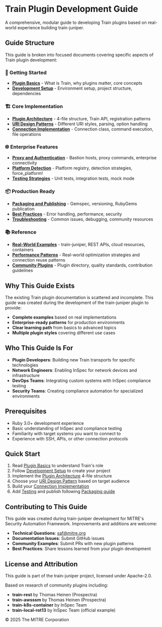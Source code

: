 # Train Plugin Development Guide

A comprehensive, modular guide to developing Train plugins based on real-world experience building train-juniper.

## Guide Structure

This guide is broken into focused documents covering specific aspects of Train plugin development:

### 🚀 Getting Started
- **[Plugin Basics](01-plugin-basics.md)** - What is Train, why plugins matter, core concepts
- **[Development Setup](02-development-setup.md)** - Environment setup, project structure, dependencies

### 🏗️ Core Implementation  
- **[Plugin Architecture](03-plugin-architecture.md)** - 4-file structure, Train API, registration patterns
- **[URI Design Patterns](04-uri-design-patterns.md)** - Different URI styles, parsing, option handling
- **[Connection Implementation](05-connection-implementation.md)** - Connection class, command execution, file operations

### 🌐 Enterprise Features
- **[Proxy and Authentication](06-proxy-authentication.md)** - Bastion hosts, proxy commands, enterprise connectivity
- **[Platform Detection](07-platform-detection.md)** - Platform registry, detection strategies, force_platform!
- **[Testing Strategies](08-testing-strategies.md)** - Unit tests, integration tests, mock mode

### 📦 Production Ready
- **[Packaging and Publishing](09-packaging-publishing.md)** - Gemspec, versioning, RubyGems publication  
- **[Best Practices](10-best-practices.md)** - Error handling, performance, security
- **[Troubleshooting](11-troubleshooting.md)** - Common issues, debugging, community resources

### 📚 Reference
- **[Real-World Examples](12-real-world-examples.md)** - train-juniper, REST APIs, cloud resources, containers
- **[Performance Patterns](14-performance-patterns.md)** - Real-world optimization strategies and connection reuse patterns
- **[Community Plugins](13-community-plugins.md)** - Plugin directory, quality standards, contribution guidelines

## Why This Guide Exists

The existing Train plugin documentation is scattered and incomplete. This guide was created during the development of the train-juniper plugin to provide:

- **Complete examples** based on real implementations
- **Enterprise-ready patterns** for production environments  
- **Clear learning path** from basics to advanced topics
- **Multiple plugin styles** covering different use cases

## Who This Guide Is For

- **Plugin Developers**: Building new Train transports for specific technologies
- **Network Engineers**: Enabling InSpec for network devices and infrastructure
- **DevOps Teams**: Integrating custom systems with InSpec compliance testing
- **Security Teams**: Creating compliance automation for specialized environments

## Prerequisites

- Ruby 3.0+ development experience
- Basic understanding of InSpec and compliance testing
- Familiarity with target systems you want to connect to
- Experience with SSH, APIs, or other connection protocols

## Quick Start

1. Read [Plugin Basics](01-plugin-basics.md) to understand Train's role
2. Follow [Development Setup](02-development-setup.md) to create your project
3. Implement the [Plugin Architecture](03-plugin-architecture.md) 4-file structure
4. Choose your [URI Design Pattern](04-uri-design-patterns.md) based on target audience
5. Build your [Connection Implementation](05-connection-implementation.md)
6. Add [Testing](08-testing-strategies.md) and publish following [Packaging guide](09-packaging-publishing.md)

## Contributing to This Guide

This guide was created during train-juniper development for MITRE's Security Automation Framework. Improvements and additions are welcome:

- **Technical Questions**: [saf@mitre.org](mailto:saf@mitre.org)
- **Documentation Issues**: Submit GitHub issues
- **Community Examples**: Submit PRs with new plugin patterns
- **Best Practices**: Share lessons learned from your plugin development

## License and Attribution

This guide is part of the train-juniper project, licensed under Apache-2.0.

Based on research of community plugins including:
- **train-rest** by Thomas Heinen (Prospectra)
- **train-awsssm** by Thomas Heinen (Prospectra) 
- **train-k8s-container** by InSpec Team
- **train-local-rot13** by InSpec Team (official example)

© 2025 The MITRE Corporation